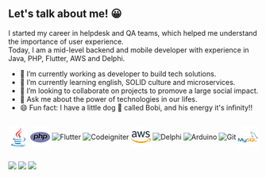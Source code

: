 ## Let's talk about me! 😀

I started my career in helpdesk and QA teams, which helped me understand the importance of user experience.<br>
Today, I am a mid-level backend and mobile developer with experience in Java, PHP, Flutter, AWS and Delphi.

- 🔭 I’m currently working as developer to build tech solutions.
- 🌱 I’m currently learning english, SOLID culture and microservices.
- 👯 I’m looking to collaborate on projects to promove a large social impact.
- 💬 Ask me about the power of technologies in our lifes.
- 😄 Fun fact: I have a little dog 🐶 called Bobi, and his energy it's infinity!!

<div style="display: inline_block"><br>
  <img align="center" alt="Java" height="40" width="40" src="https://raw.githubusercontent.com/devicons/devicon/master/icons/java/java-original.svg">
  <img align="center" alt="PHP" height="40" width="40" src="https://raw.githubusercontent.com/devicons/devicon/master/icons/php/php-original.svg">
  <img align="center" alt="Flutter" height="40" width="40" src="https://www.vectorlogo.zone/logos/flutterio/flutterio-icon.svg">
  <img align="center" alt="Codeigniter" height="40" width="40" src="https://cdn.worldvectorlogo.com/logos/codeigniter.svg">
  <img align="center" alt="AWS" height="40" width="40" src="https://raw.githubusercontent.com/devicons/devicon/master/icons/amazonwebservices/amazonwebservices-original-wordmark.svg">
  <img align="center" alt="Delphi" height="40" width="40" src="https://user-images.githubusercontent.com/3423282/123477765-e4013700-d5d4-11eb-876c-de9aab52153b.png">
  <img align="center" alt="Arduino" height="40" width="40" src="https://cdn.worldvectorlogo.com/logos/arduino-1.svg">
  <img align="center" alt="Git" height="40" width="40" src="https://www.vectorlogo.zone/logos/git-scm/git-scm-icon.svg">
  <img align="center" alt="MySQL" height="40" width="40" src="https://raw.githubusercontent.com/devicons/devicon/master/icons/mysql/mysql-original-wordmark.svg">
</div>

## 

<div>
  <a href="https://instagram.com/benjamimrodrigu" target="_blank"><img src="https://img.shields.io/badge/-Instagram-%23E4405F?style=for-the-badge&logo=instagram&logoColor=white" target="_blank"></a>
  <a href = "mailto:benjamimrodrigu@gmail.com"><img src="https://img.shields.io/badge/-Gmail-%23333?style=for-the-badge&logo=gmail&logoColor=white" target="_blank"></a>
  <a href="https://www.linkedin.com/in/benjamimrodrigo" target="_blank"><img src="https://img.shields.io/badge/-LinkedIn-%230077B5?style=for-the-badge&logo=linkedin&logoColor=white" target="_blank"></a> 
  
</div>
